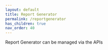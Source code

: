 ```yaml
---
layout: default
title: Report Generator
permalink: /reportgenerator
has_children: true
nav_order: 40
---
```


Report Generator can be managed via the APIs